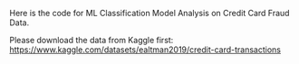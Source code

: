 Here is the code for ML Classification Model Analysis on Credit Card Fraud Data.

Please download the data from Kaggle first: https://www.kaggle.com/datasets/ealtman2019/credit-card-transactions

